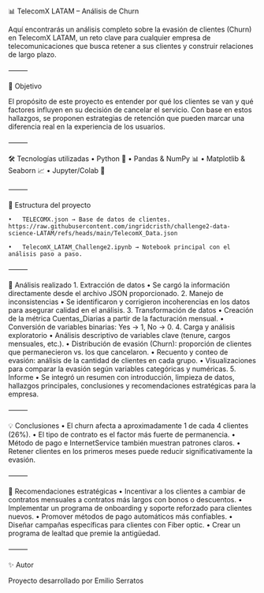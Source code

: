 📊 TelecomX LATAM – Análisis de Churn

Aquí encontrarás un análisis completo sobre la evasión de clientes (Churn) en TelecomX LATAM, un reto clave para cualquier empresa de telecomunicaciones que busca retener a sus clientes y construir relaciones de largo plazo.

⸻

🎯 Objetivo

El propósito de este proyecto es entender por qué los clientes se van y qué factores influyen en su decisión de cancelar el servicio.
Con base en estos hallazgos, se proponen estrategias de retención que pueden marcar una diferencia real en la experiencia de los usuarios.

⸻

🛠️ Tecnologías utilizadas
	•	Python 🐍
	•	Pandas & NumPy 📊
	•	Matplotlib & Seaborn 📈
	•	Jupyter/Colab 📓

⸻

📂 Estructura del proyecto
	
	•	TELECOMX.json → Base de datos de clientes. 
    https://raw.githubusercontent.com/ingridcristh/challenge2-data-science-LATAM/refs/heads/main/TelecomX_Data.json

	•	TelecomX_LATAM_Challenge2.ipynb → Notebook principal con el análisis paso a paso.

⸻

🔎 Análisis realizado
	1.	Extracción de datos
	•	Se cargó la información directamente desde el archivo JSON proporcionado.
	2.	Manejo de inconsistencias
	•	Se identificaron y corrigieron incoherencias en los datos para asegurar calidad en el análisis.
	3.	Transformación de datos
	•	Creación de la métrica Cuentas_Diarias a partir de la facturación mensual.
	•	Conversión de variables binarias: Yes → 1, No → 0.
	4.	Carga y análisis exploratorio
	•	Análisis descriptivo de variables clave (tenure, cargos mensuales, etc.).
	•	Distribución de evasión (Churn): proporción de clientes que permanecieron vs. los que cancelaron.
	•	Recuento y conteo de evasión: análisis de la cantidad de clientes en cada grupo.
	•	Visualizaciones para comparar la evasión según variables categóricas y numéricas.
	5.	Informe
	•	Se integró un resumen con introducción, limpieza de datos, hallazgos principales, conclusiones y recomendaciones estratégicas para la empresa.

⸻

💡 Conclusiones
	•	El churn afecta a aproximadamente 1 de cada 4 clientes (26%).
	•	El tipo de contrato es el factor más fuerte de permanencia.
	•	Método de pago e InternetService también muestran patrones claros.
	•	Retener clientes en los primeros meses puede reducir significativamente la evasión.

⸻

🚀 Recomendaciones estratégicas
	•	Incentivar a los clientes a cambiar de contratos mensuales a contratos más largos con bonos o descuentos.
	•	Implementar un programa de onboarding y soporte reforzado para clientes nuevos.
	•	Promover métodos de pago automáticos más confiables.
	•	Diseñar campañas específicas para clientes con Fiber optic.
	•	Crear un programa de lealtad que premie la antigüedad.

⸻

✨ Autor

Proyecto desarrollado por Emilio Serratos 
